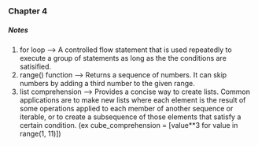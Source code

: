 ### Chapter 4
##### Notes
1) for loop --> A controlled flow statement that is used repeatedly to execute a group of statements as long as the the conditions are satisified. 
2) range() function --> Returns a sequence of numbers. It can skip numbers by adding a third number to the given range. 
3) list comprehension --> Provides a concise way to create lists. Common applications are to make new lists where each element is the result of some operations applied to each member of another sequence or iterable, or to create a subsequence of those elements that satisfy a certain condition. (ex cube_comprehension = [value**3 for value in range(1, 11)])